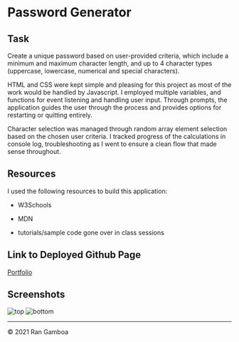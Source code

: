 # Password Generator

## Task

Create a unique password based on user-provided criteria, which include a minimum and maximum character length, and up to 4 character types (uppercase, lowercase, numerical and special characters). 

HTML and CSS were kept simple and pleasing for this project as most of the work would be handled by Javascript. I employed multiple variables, and functions for event listening and handling user input. Through prompts, the application guides the user through the process and provides options for restarting or quitting entirely.

Character selection was managed through random array element selection based on the chosen user criteria. I tracked progress of the calculations in console log, troubleshooting as I went to ensure a clean flow that made sense throughout.

## Resources

I used the following resources to build this application:

* W3Schools

* MDN

* tutorials/sample code gone over in class sessions

## Link to Deployed Github Page

[Portfolio](https://rangamboa.github.io/portfolio/)

## Screenshots

![top](Images/screenshot01.jpg)
![bottom](Images/screenshot02.jpg)
- - -
© 2021 Ran Gamboa
